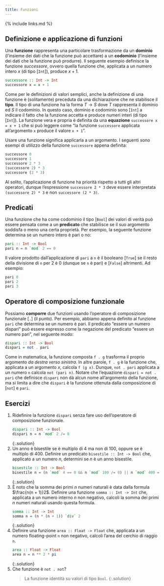 ```yaml
---
title: Funzioni
---
```


{% include links.md %}

## Definizione e applicazione di funzioni

Una **funzione** rappresenta una particolare trasformazione da un
**dominio** (l’insieme dei dati che la funzione può accettare) a un
**codominio** (l’insieme dei dati che la funzione può produrre). Il
seguente esempio definisce la funzione _successore_, ovvero quella
funzione che, applicata a un numero intero $x$ (di tipo [`Int`]),
produce $x + 1$.

```haskell
successore :: Int -> Int
successore x = x + 1
```

Come per le definizioni di valori semplici, anche la definizione di
una funzione è (solitamente) preceduta da una dichiarazione che ne
stabilisce il **tipo**.  Il tipo di una funzione ha la forma $T \to
S$ dove $T$ rappresenta il dominio ed $S$ il codominio. In questo
caso, dominio e codominio sono [`Int`] a indicare il fatto che la
funzione accetta e produce numeri interi (di tipo [`Int`]).  La
funzione vera e propria è definita da una **equazione** `successore
x = x + 1` che si può leggere come “la funzione `successore`
applicata all’argomento `x` produce il valore `x + 1`”.

Usare una funzione significa applicarla a un argomento. I seguenti
sono esempi di utilizzo della funzione `successore` appena definita:

```haskell
successore 0
successore 1
successore 2 * 3
(successore 2) * 3
successore (2 * 3)
```

Al solito, l’applicazione di funzione ha priorità rispetto a tutti
gli altri operatori, dunque l’espressione `successore 2 * 3` deve
essere interpretata `(successore 2) * 3` e non `successore (2 * 3)`.

## Predicati

Una funzione che ha come codominio il tipo [`Bool`] dei valori di
verità può essere pensata come a un **predicato** che stabilisce se
il suo argomento soddisfa o meno una certa proprietà. Per esempio,
la seguente funzione determina se un numero intero è pari o no:

```haskell
pari :: Int -> Bool
pari n = n `mod` 2 == 0
```

Il valore prodotto dall’applicazione di `pari` a `n` è il booleano
[`True`] se il resto della divisione di `n` per 2 è 0 (dunque se `n` è
pari) e [`False`] altrimenti. Ad esempio:

```haskell
pari 0
pari 2
pari 3
```

## Operatore di composizione funzionale

Possiamo **comporre** due funzioni usando l’operatore di
composizione funzionale [`.`] (il punto). Per esempio, abbiamo appena
definito al funzione `pari` che determina se un numero è pari. Il
predicato “essere un numero dispari” può essere espresso come la
negazione del predicato “essere un numero pari”, nel seguente modo:

```haskell
dispari :: Int -> Bool
dispari = not . pari
```

Come in matematica, la funzione composta `f . g` trasforma il
proprio argomento _da destra verso sinistra_. In altre parole, `f
. g` è la funzione che, applicata a un argomento _x_, calcola `f (g
x)`. Dunque, `not . pari` applicata a un numero `n` calcola `not
(pari n)`.  Notare che l’equazione `dispari = not . pari` che
definisce `dispari` non dà alcun nome all’argomento della funzione,
ma si limita a dire che `dispari` è la funzione ottenuta dalla
composizione di [`not`] e `pari`.

## Esercizi

1. Ridefinire la funzione `dispari` senza fare uso dell’operatore di
   composizione funzionale.
   ```haskell
   dispari :: Int -> Bool
   dispari n = n `mod` 2 /= 0
   ```
   {:.solution}
2. Un anno è bisestile se è multiplo di 4 ma non di 100, oppure se è
   multiplo di 400. Definire un predicato `bisestile :: Int -> Bool`
   che, applicato a un numero $n$, determini se $n$ è un anno
   bisestile.
   ```haskell
   bisestile :: Int -> Bool
   bisestile n = (n `mod` 4 == 0 && n `mod` 100 /= 0) || n `mod` 400 == 0
   ```
   {:.solution}
3. È noto che la somma dei primi $n$ numeri naturali è data dalla
   formula $\frac{n(n + 1)}2$.  Definire una funzione `somma :: Int
   -> Int` che, applicata a un numero interno $n$ non negativo,
   calcoli la somma dei primi $n$ numeri naturali usando questa
   formula.
   ```haskell
   somma :: Int -> Int
   somma n = (n * (n + 1)) `div` 2
   ```
   {:.solution}
4. Definire una funzione `area :: Float -> Float` che, applicata a
   un numero floating-point `n` non negativo, calcoli l’area del
   cerchio di raggio `n`.
   ```haskell
   area :: Float -> Float
   area n = n ** 2 * pi
   ```
   {:.solution}
5. Che funzione è `not . not`?
   > La funzione identità su valori di tipo `Bool`.
   {:.solution}
